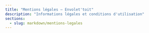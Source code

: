 ```yaml
---
title: "Mentions légales — Envolet'toit"
description: "Informations légales et conditions d'utilisation"
sections:
  - slug: markdown/mentions-legales
---
```

